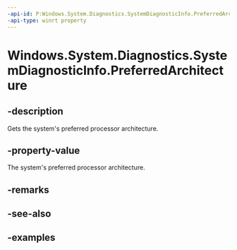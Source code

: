 ```yaml
---
-api-id: P:Windows.System.Diagnostics.SystemDiagnosticInfo.PreferredArchitecture
-api-type: winrt property
---
```


# Windows.System.Diagnostics.SystemDiagnosticInfo.PreferredArchitecture

<!--
public static Windows.System.ProcessorArchitecture PreferredArchitecture { get; }
-->

## -description

Gets the system's preferred processor architecture.

## -property-value

The system's preferred processor architecture.

## -remarks

## -see-also

## -examples


